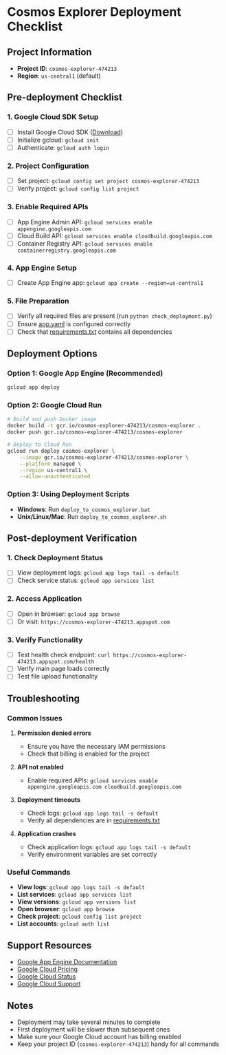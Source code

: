 # Cosmos Explorer Deployment Checklist

## Project Information
- **Project ID**: `cosmos-explorer-474213`
- **Region**: `us-central1` (default)

## Pre-deployment Checklist

### 1. Google Cloud SDK Setup
- [ ] Install Google Cloud SDK ([Download](https://cloud.google.com/sdk/docs/install))
- [ ] Initialize gcloud: `gcloud init`
- [ ] Authenticate: `gcloud auth login`

### 2. Project Configuration
- [ ] Set project: `gcloud config set project cosmos-explorer-474213`
- [ ] Verify project: `gcloud config list project`

### 3. Enable Required APIs
- [ ] App Engine Admin API: `gcloud services enable appengine.googleapis.com`
- [ ] Cloud Build API: `gcloud services enable cloudbuild.googleapis.com`
- [ ] Container Registry API: `gcloud services enable containerregistry.googleapis.com`

### 4. App Engine Setup
- [ ] Create App Engine app: `gcloud app create --region=us-central1`

### 5. File Preparation
- [ ] Verify all required files are present (run `python check_deployment.py`)
- [ ] Ensure [app.yaml](file://c:\Users\Karmanya\NASA%20H\app.yaml) is configured correctly
- [ ] Check that [requirements.txt](file://c:\Users\Karmanya\NASA%20H\requirements.txt) contains all dependencies

## Deployment Options

### Option 1: Google App Engine (Recommended)
```bash
gcloud app deploy
```

### Option 2: Google Cloud Run
```bash
# Build and push Docker image
docker build -t gcr.io/cosmos-explorer-474213/cosmos-explorer .
docker push gcr.io/cosmos-explorer-474213/cosmos-explorer

# Deploy to Cloud Run
gcloud run deploy cosmos-explorer \
    --image gcr.io/cosmos-explorer-474213/cosmos-explorer \
    --platform managed \
    --region us-central1 \
    --allow-unauthenticated
```

### Option 3: Using Deployment Scripts
- **Windows**: Run `deploy_to_cosmos_explorer.bat`
- **Unix/Linux/Mac**: Run `deploy_to_cosmos_explorer.sh`

## Post-deployment Verification

### 1. Check Deployment Status
- [ ] View deployment logs: `gcloud app logs tail -s default`
- [ ] Check service status: `gcloud app services list`

### 2. Access Application
- [ ] Open in browser: `gcloud app browse`
- [ ] Or visit: `https://cosmos-explorer-474213.appspot.com`

### 3. Verify Functionality
- [ ] Test health check endpoint: `curl https://cosmos-explorer-474213.appspot.com/health`
- [ ] Verify main page loads correctly
- [ ] Test file upload functionality

## Troubleshooting

### Common Issues

1. **Permission denied errors**
   - Ensure you have the necessary IAM permissions
   - Check that billing is enabled for the project

2. **API not enabled**
   - Enable required APIs: `gcloud services enable appengine.googleapis.com cloudbuild.googleapis.com`

3. **Deployment timeouts**
   - Check logs: `gcloud app logs tail -s default`
   - Verify all dependencies are in [requirements.txt](file://c:\Users\Karmanya\NASA%20H\requirements.txt)

4. **Application crashes**
   - Check application logs: `gcloud app logs tail -s default`
   - Verify environment variables are set correctly

### Useful Commands

- **View logs**: `gcloud app logs tail -s default`
- **List services**: `gcloud app services list`
- **View versions**: `gcloud app versions list`
- **Open browser**: `gcloud app browse`
- **Check project**: `gcloud config list project`
- **List accounts**: `gcloud auth list`

## Support Resources

- [Google App Engine Documentation](https://cloud.google.com/appengine/docs)
- [Google Cloud Pricing](https://cloud.google.com/pricing)
- [Google Cloud Status](https://status.cloud.google.com/)
- [Google Cloud Support](https://cloud.google.com/support)

## Notes

- Deployment may take several minutes to complete
- First deployment will be slower than subsequent ones
- Make sure your Google Cloud account has billing enabled
- Keep your project ID (`cosmos-explorer-474213`) handy for all commands